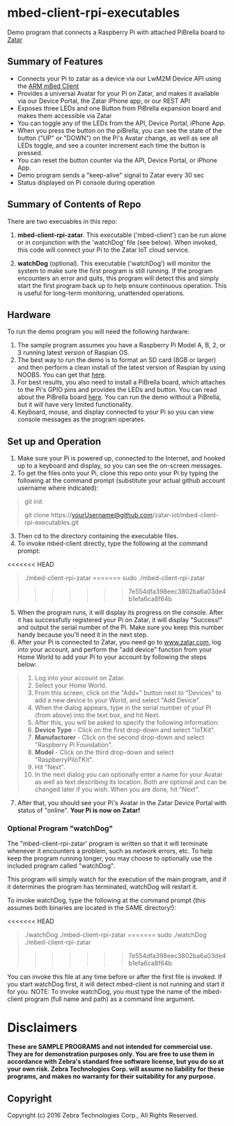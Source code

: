 # mbed-client-rpi-executables
Demo program that connects a Raspberry Pi with attached PiBrella board to [Zatar](http://www.zatar.com)

## Summary of Features
* Connects your Pi to zatar as a device via our LwM2M Device API using the [ARM mBed Client](https://www.mbed.com/en/development/software/mbed-client/)
* Provides a universal Avatar for your Pi on Zatar, and makes it available via our Device Portal, the Zatar iPhone app, or our REST API
* Exposes three LEDs and one Button from PiBrella expansion board and makes them accessible via Zatar
* You can toggle any of the LEDs from the API, Device Portal, iPhone App.
* When you press the button on the piBrella, you can see the state of the button ("UP" or "DOWN") on the Pi's Avatar change, as well as see all LEDs toggle, and see a counter increment each time the button is pressed.
* You can reset the button counter via the API, Device Portal, or iPhone App.
* Demo program sends a "keep-alive" signal to Zatar every 30 sec
* Status displayed on Pi console during operation

## Summary of Contents of Repo
There are two execuables in this repo:
  
1. **mbed-client-rpi-zatar**. This executable ('mbed-client') can be run alone or in conjunction with the 'watchDog' file (see below). When invoked, this code will connect your Pi to the Zatar IoT cloud service. 

2. **watchDog** (optional). This executable ('watchDog') will monitor the system to make sure the first program is still running. If the program encounters an error and quits, this program will detect this and simply start the first program back up to help ensure continuous operation. This is useful for long-term monitoring, unattended operations.

## Hardware
To run the demo program you will need the following hardware:

1. The sample program assumes you have a Raspberry Pi Model A, B, 2, or 3 running latest version of Raspian OS.
2. The best way to run the demo is to format an SD card (8GB or larger) and then perform a clean install of the latest version of Raspian by using NOOBS. You can get that [here](https://www.raspberrypi.org/downloads/noobs/).
3. For best results, you also need to install a PiBrella board, which attaches to the Pi's GPIO pins and provides the LEDs and button. You can read about the PiBrella board [here](http://www.pibrella.com). You can run the demo without a PiBrella, but it will have very limited functionality.
4. Keyboard, mouse, and display connected to your Pi so you can view console messages as the program operates.

## Set up and Operation

1. Make sure your Pi is powered up, connected to the Internet, and hooked up to a keyboard and display, so you can see the on-screen messages.
2. To get the files onto your Pi, clone this repo onto your Pi by typing the following at the command prompt (substitute your actual github account username where indicated):

 > git init
 > 
 > git clone https://yourUsername@github.com/zatar-iot/mbed-client-rpi-executables.git
 
3. Then cd to the directory containing the executable files.
4. To invoke mbed-client directly, type the following at the command prompt:
  
<<<<<<< HEAD
 >./mbed-client-rpi-zatar
=======
 >sudo ./mbed-client-rpi-zatar
>>>>>>> 7e554dfa398eec3802ba6a03de4b1efa6ca8f64b
    
5. When the program runs, it will display its progress on the console. After it has successfully registered your Pi on Zatar, it will display "Success!" and output the serial number of the Pi. Make sure you keep this number handy because you'll need it in the next step. 
6. After your Pi is connected to Zatar, you need go to www.zatar.com, log into your account, and perform the "add device" function from your Home World to add your Pi to your account by following the steps below:
	
 >1. Log into your account on Zatar.	
 >2. Select your Home World.
 >3. From this screen, click on the "Add+" button next to "Devices" to add a new device to your World, and select "Add Device".
 >4. When the dialog appears, type in the serial number of your Pi (from above) into the text box, and hit Next.
 >5. After this, you will be asked to specify the following information:
 >6. **Device Type** - Click on the first drop-down and select "IoTKit".
 >7. **Manufacturer** - Click on the second drop-down and select "Raspberry Pi Foundation".
 >8. **Model** - Click on the third drop-down and select "RaspberryPiIoTKit".
 >9. Hit "Next".
 >10. In the next dialog you can optionally enter a name for your Avatar as well as text describing its location. Both are optional and can be changed later if you wish. When you are done, hit "Next".

7. After that, you should see your Pi's Avatar in the Zatar Device Portal with status of "online". **Your Pi is now on Zatar!**

### Optional Program "watchDog"
The "mbed-client-rpi-zatar' program is written so that it will terminate whenever it encounters a problem, such as network errors, etc. To help keep the program running longer, you may choose to optionally use the included program called "watchDog".

This program will simply watch for the execution of the main program, and if it determines the program has terminated, watchDog will restart it.

To invoke watchDog, type the following at the command prompt (this assumes both binaries are located in the SAME directory!):
    
<<<<<<< HEAD
> ./watchDog ./mbed-client-rpi-zatar
=======
>sudo ./watchDog ./mbed-client-rpi-zatar
>>>>>>> 7e554dfa398eec3802ba6a03de4b1efa6ca8f64b
    
 You can invoke this file at any time before or after the first file is invoked. If you start watchDog first, it will detect mbed-client is not running and start it for you. NOTE: To invoke watchDog, you must type the name of the mbed-client program (full name and path) as a command line argument.
  
# Disclaimers
**These are SAMPLE PROGRAMS and not intended for commercial use. They are for demonstration purposes only. You are free to use them in accordance with Zebra's standard free software license, but you do so at your own risk. Zebra Technologies Corp. will assume no liability for these programs, and makes no warranty for their suitability for any purpose.** 
    
## Copyright
Copyright (c) 2016 Zebra Technologies Corp., All Rights Reserved.
